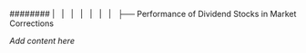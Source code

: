 ######## |   |   |   |   |   |   |   ├── Performance of Dividend Stocks in Market Corrections

*Add content here*